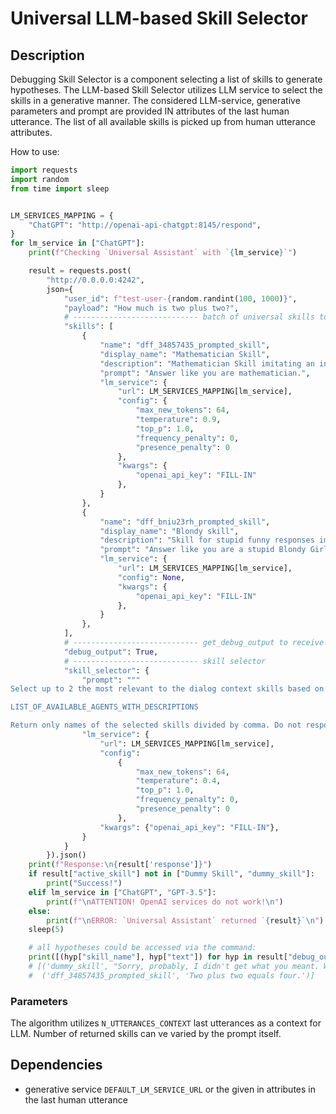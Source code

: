 # Universal LLM-based Skill Selector

## Description

Debugging Skill Selector is a component selecting a list of skills to generate hypotheses.
The LLM-based Skill Selector utilizes LLM service to select the skills in a generative manner.
The considered LLM-service, generative parameters and prompt  are provided IN attributes of 
the last human utterance. The list of all available skills is picked up from human utterance attributes.

How to use:

```python
import requests
import random
from time import sleep


LM_SERVICES_MAPPING = {
    "ChatGPT": "http://openai-api-chatgpt:8145/respond",
}
for lm_service in ["ChatGPT"]:
    print(f"Checking `Universal Assistant` with `{lm_service}`")

    result = requests.post(
        "http://0.0.0.0:4242", 
        json={
            "user_id": f"test-user-{random.randint(100, 1000)}", 
            "payload": "How much is two plus two?",
            # ---------------------------- batch of universal skills to generate hypotheses
            "skills": [
                {
                    "name": "dff_34857435_prompted_skill",
                    "display_name": "Mathematician Skill",
                    "description": "Mathematician Skill imitating an intelligent person.", 
                    "prompt": "Answer like you are mathematician.",
                    "lm_service": {
                        "url": LM_SERVICES_MAPPING[lm_service],
                        "config": {
                            "max_new_tokens": 64,
                            "temperature": 0.9,
                            "top_p": 1.0,
                            "frequency_penalty": 0,
                            "presence_penalty": 0
                        }, 
                        "kwargs": {
                            "openai_api_key": "FILL-IN"
                        },
                    }
                },
                {
                    "name": "dff_bniu23rh_prompted_skill",
                    "display_name": "Blondy skill",
                    "description": "Skill for stupid funny responses imitating a blondy girl.",
                    "prompt": "Answer like you are a stupid Blondy Girl.",
                    "lm_service": {
                        "url": LM_SERVICES_MAPPING[lm_service],
                        "config": None, 
                        "kwargs": {
                            "openai_api_key": "FILL-IN"
                        },
                    }
                },
            ],
            # ---------------------------- get_debug_output to receive all hypotheses
            "debug_output": True,
            # ---------------------------- skill selector 
            "skill_selector": {
                "prompt": """
Select up to 2 the most relevant to the dialog context skills based on the given short descriptions of abilities of different skills of the assistant.

LIST_OF_AVAILABLE_AGENTS_WITH_DESCRIPTIONS

Return only names of the selected skills divided by comma. Do not respond to the dialog context.""",
                "lm_service": {
                    "url": LM_SERVICES_MAPPING[lm_service],
                    "config": 
                        {
                            "max_new_tokens": 64,
                            "temperature": 0.4,
                            "top_p": 1.0,
                            "frequency_penalty": 0,
                            "presence_penalty": 0
                        },
                    "kwargs": {"openai_api_key": "FILL-IN"},
                }
            }
        }).json()
    print(f"Response:\n{result['response']}")
    if result["active_skill"] not in ["Dummy Skill", "dummy_skill"]:
        print("Success!")
    elif lm_service in ["ChatGPT", "GPT-3.5"]:
        print(f"\nATTENTION! OpenAI services do not work!\n")
    else:
        print(f"\nERROR: `Universal Assistant` returned `{result}`\n")
    sleep(5)

    # all hypotheses could be accessed via the command:
    print([(hyp["skill_name"], hyp["text"]) for hyp in result["debug_output"]["hypotheses"]])
    # [('dummy_skill', "Sorry, probably, I didn't get what you meant. What do you want to talk about?"),
    #  ('dff_34857435_prompted_skill', 'Two plus two equals four.')]
```

### Parameters

The algorithm utilizes `N_UTTERANCES_CONTEXT` last utterances as a context for LLM.
Number of returned skills can ve varied by the prompt itself.

## Dependencies

- generative service `DEFAULT_LM_SERVICE_URL` or the given in attributes in the last human utterance